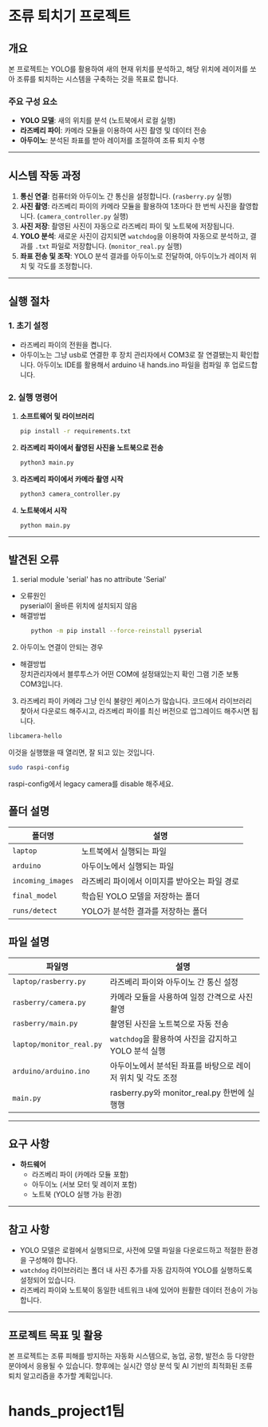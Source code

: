 # 조류 퇴치기 프로젝트

## 개요
본 프로젝트는 YOLO를 활용하여 새의 현재 위치를 분석하고, 해당 위치에 레이저를 쏘아 조류를 퇴치하는 시스템을 구축하는 것을 목표로 합니다.

### 주요 구성 요소
- **YOLO 모델**: 새의 위치를 분석 (노트북에서 로컬 실행)
- **라즈베리 파이**: 카메라 모듈을 이용하여 사진 촬영 및 데이터 전송
- **아두이노**: 분석된 좌표를 받아 레이저를 조절하여 조류 퇴치 수행

---
## 시스템 작동 과정

1. **통신 연결**: 컴퓨터와 아두이노 간 통신을 설정합니다. (`rasberry.py` 실행)
2. **사진 촬영**: 라즈베리 파이의 카메라 모듈을 활용하여 1초마다 한 번씩 사진을 촬영합니다. (`camera_controller.py` 실행)
3. **사진 저장**: 촬영된 사진이 자동으로 라즈베리 파이 및 노트북에 저장됩니다.
4. **YOLO 분석**: 새로운 사진이 감지되면 `watchdog`을 이용하여 자동으로 분석하고, 결과를 `.txt` 파일로 저장합니다. (`monitor_real.py` 실행)
5. **좌표 전송 및 조작**: YOLO 분석 결과를 아두이노로 전달하여, 아두이노가 레이저 위치 및 각도를 조정합니다.

---
## 실행 절차

### 1. 초기 설정
- 라즈베리 파이의 전원을 켭니다.
- 아두이노는 그냥 usb로 연결한 후 장치 관리자에서 COM3로 잘 연결됐는지 확인합니다. 아두이노 IDE를 활용해서 arduino 내 hands.ino 파일을 컴파일 후 업로드합니다.

### 2. 실행 명령어
1. **소프트웨어 및 라이브러리**
   ```bash
   pip install -r requirements.txt
   ```
   
2. **라즈베리 파이에서 촬영된 사진을 노트북으로 전송**
   ```bash
   python3 main.py
   ```
3. **라즈베리 파이에서 카메라 촬영 시작**
   ```bash
   python3 camera_controller.py
   ```
4. **노트북에서 시작**
   ```bash
   python main.py
   ```
---

## 발견된 오류
1. serial module 'serial' has no attribute 'Serial'
- 오류원인
  <br/> pyserial이 올바른 위치에 설치되지 않음
- 해결방법
   ```bash
      python -m pip install --force-reinstall pyserial
   ```

2. 아두이노 연결이 안되는 경우
- 해결방법
 <br/> 장치관리자에서 블루투스가 어떤 COM에 설정돼있는지 확인 그램 기준 보통 COM3입니다.

3. 라즈베리 파이 카메라
그냥 인식 불량인 케이스가 많습니다.  코드에서 라이브러리 찾아서 다운로드 해주시고, 라즈베리 파이를 최신 버전으로 업그레이드 해주시면 됩니다.
```bash
libcamera-hello
```
이것을 실행했을 때 열리면, 잘 되고 있는 것입니다.
```bash
sudo raspi-config
```
 raspi-config에서 legacy camera를 disable 해주세요.



## 폴더 설명

| 폴더명                  | 설명 |
|--------------------------|------------------------------------------------|
| `laptop`           | 노트북에서 실행되는 파일 |
| `arduino`  | 아두이노에서 실행되는 파일 |
| `incoming_images`               | 라즈베리 파이에서 이미지를 받아오는 파일 경로 |
| `final_model`       | 학습된 YOLO 모델을 저장하는 폴더 |
| `runs/detect`            | YOLO가 분석한 결과를 저장하는 폴더 |

## 파일 설명

| 파일명                  | 설명 |
|--------------------------|------------------------------------------------|
| `laptop/rasberry.py`           | 라즈베리 파이와 아두이노 간 통신 설정 |
| `rasberry/camera.py`  | 카메라 모듈을 사용하여 일정 간격으로 사진 촬영 |
| `rasberry/main.py`               | 촬영된 사진을 노트북으로 자동 전송 |
| `laptop/monitor_real.py`       | `watchdog`을 활용하여 사진을 감지하고 YOLO 분석 실행 |
| `arduino/arduino.ino`            | 아두이노에서 분석된 좌표를 바탕으로 레이저 위치 및 각도 조정 |
| `main.py`            | rasberry.py와 monitor_real.py 한번에 실행행 |

---
## 요구 사항

- **하드웨어**
  - 라즈베리 파이 (카메라 모듈 포함)
  - 아두이노 (서보 모터 및 레이저 포함)
  - 노트북 (YOLO 실행 가능 환경)



  
---
## 참고 사항
- YOLO 모델은 로컬에서 실행되므로, 사전에 모델 파일을 다운로드하고 적절한 환경을 구성해야 합니다.
- `watchdog` 라이브러리는 폴더 내 사진 추가를 자동 감지하여 YOLO를 실행하도록 설정되어 있습니다.
- 라즈베리 파이와 노트북이 동일한 네트워크 내에 있어야 원활한 데이터 전송이 가능합니다.

---
## 프로젝트 목표 및 활용
본 프로젝트는 조류 피해를 방지하는 자동화 시스템으로, 농업, 공항, 발전소 등 다양한 분야에서 응용될 수 있습니다. 향후에는 실시간 영상 분석 및 AI 기반의 최적화된 조류 퇴치 알고리즘을 추가할 계획입니다.

# hands_project1팀
